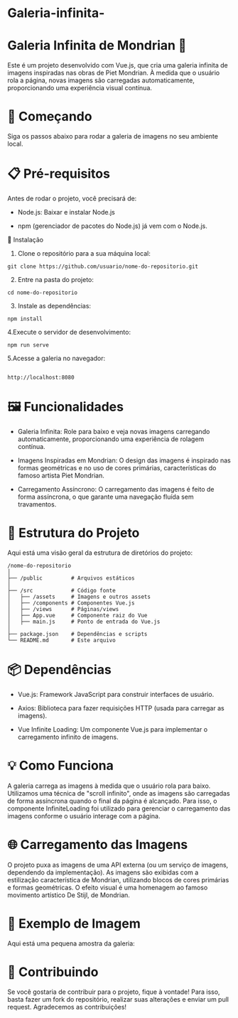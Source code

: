 # Galeria-infinita-


# Galeria Infinita de Mondrian 🎨

Este é um projeto desenvolvido com Vue.js, que cria uma galeria infinita de imagens inspiradas nas obras de Piet Mondrian. À medida que o usuário rola a página, novas imagens são carregadas automaticamente, proporcionando uma experiência visual contínua.

# 🚀 Começando

 Siga os passos abaixo para rodar a galeria de imagens no seu ambiente local.

# 📋 Pré-requisitos

Antes de rodar o projeto, você precisará de:

* Node.js: Baixar e instalar Node.js

* npm (gerenciador de pacotes do Node.js) já vem com o Node.js.

🔧 Instalação

  1. Clone o repositório para a sua máquina local:

````
git clone https://github.com/usuario/nome-do-repositorio.git
````
  2. Entre na pasta do projeto:

````
cd nome-do-repositorio

````
  3. Instale as dependências:

````
npm install
````
  4.Execute o servidor de desenvolvimento:


````
npm run serve
````
 5.Acesse a galeria no navegador:
````

http://localhost:8080

````

# 🖼️ Funcionalidades

 * Galeria Infinita: Role para baixo e veja novas imagens carregando automaticamente, proporcionando uma experiência de rolagem contínua.

 * Imagens Inspiradas em Mondrian: O design das imagens é inspirado nas formas geométricas e no uso de cores primárias, características do famoso artista Piet Mondrian.
   
 * Carregamento Assíncrono: O carregamento das imagens é feito de forma assíncrona, o que garante uma navegação fluída sem travamentos.

# 📂 Estrutura do Projeto

 Aqui está uma visão geral da estrutura de diretórios do projeto:

````
/nome-do-repositorio
│
├── /public         # Arquivos estáticos
│
├── /src            # Código fonte
│   ├── /assets     # Imagens e outros assets
│   ├── /components # Componentes Vue.js
│   ├── /views      # Páginas/views
│   ├── App.vue     # Componente raiz do Vue
│   ├── main.js     # Ponto de entrada do Vue.js
│
├── package.json    # Dependências e scripts
└── README.md       # Este arquivo

````

# 📦 Dependências

 * Vue.js: Framework JavaScript para construir interfaces de usuário.

 * Axios: Biblioteca para fazer requisições HTTP (usada para carregar as imagens).

 * Vue Infinite Loading: Um componente Vue.js para implementar o carregamento infinito de imagens.

# 💡 Como Funciona

A galeria carrega as imagens à medida que o usuário rola para baixo. Utilizamos uma técnica de "scroll infinito", onde as imagens são carregadas de forma assíncrona quando o final da página é alcançado. Para isso, o componente InfiniteLoading foi utilizado para gerenciar o carregamento das imagens conforme o usuário interage com a página.

# 🌐 Carregamento das Imagens

O projeto puxa as imagens de uma API externa (ou um serviço de imagens, dependendo da implementação). As imagens são exibidas com a estilização característica de Mondrian, utilizando blocos de cores primárias e formas geométricas. O efeito visual é uma homenagem ao famoso movimento artístico De Stijl, de Mondrian.

# 🎨 Exemplo de Imagem
  Aqui está uma pequena amostra da galeria:


# 🤝 Contribuindo

 Se você gostaria de contribuir para o projeto, fique à vontade! Para isso, basta fazer um fork do repositório, realizar suas alterações e enviar um pull request. Agradecemos as contribuições!

